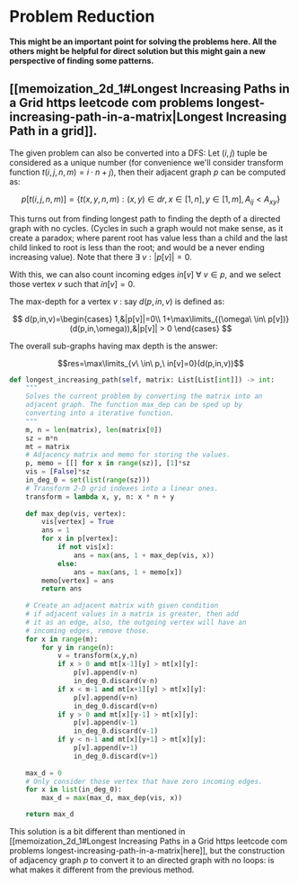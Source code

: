 # Problem Reduction
**This might be an important point for solving the problems here. All the others might be helpful for direct solution but this might gain a new perspective of finding some patterns.**

## [[memoization_2d_1#Longest Increasing Paths in a Grid https leetcode com problems longest-increasing-path-in-a-matrix|Longest Increasing Path in a grid]].

The given problem can also be converted into a DFS:
Let $(i,j)$ tuple be considered as a unique number (for convenience we'll consider transform function $t(i,j,n,m)=i\cdot n+j$), then their adjacent graph $p$ can be computed as:

$$p[t(i,j,n,m)]=\lbrace t(x,y,n,m): (x,y)\in dr, x\in[1,n], y\in[1,m],A_{ij} < A_{xy}\rbrace$$

This turns out from finding longest path to finding the depth of a directed graph with no cycles. (Cycles in such a graph would not make sense, as it create a paradox; where parent root has value less than a child and the last child linked to root is less than the root; and would be a never ending increasing value). Note that there $\exists\ v: |p[v]|=0$. 

With this, we can also count incoming edges $in[v]\ \forall\ v\in p$, and we select those vertex $v$ such that $in[v]=0$.

The max-depth for a vertex $v$ : say $d(p,in,v)$ is defined as:

$$
d(p,in,v)=\begin{cases}
1,&|p[v]|=0\\
1+\max\limits_{(\omega\ \in\ p[v])}(d(p,in,\omega)),&|p[v]| > 0
\end{cases}
$$

The overall sub-graphs having max depth is the answer:

$$res=\max\limits_{v\ \in\ p,\ in[v]=0}(d(p,in,v))$$

```python
def longest_increasing_path(self, matrix: List[List[int]]) -> int:
	"""
	Solves the current problem by converting the matrix into an
	adjacent graph. The function max_dep can be sped up by
	converting into a iterative function.
	"""
	m, n = len(matrix), len(matrix[0])
	sz = m*n
	mt = matrix
	# Adjacency matrix and memo for storing the values.
	p, memo = [[] for x in range(sz)], [1]*sz
	vis = [False]*sz
	in_deg_0 = set(list(range(sz)))
	# Transform 2-D grid indexes into a linear ones.
	transform = lambda x, y, n: x * n + y
	
	def max_dep(vis, vertex):
		vis[vertex] = True
		ans = 1
		for x in p[vertex]:
			if not vis[x]:
				ans = max(ans, 1 + max_dep(vis, x))
			else:
				ans = max(ans, 1 + memo[x])
		memo[vertex] = ans 
		return ans
		
	# Create an adjacent matrix with given condition
	# if adjacent values in a matrix is greater, then add
	# it as an edge, also, the outgoing vertex will have an
	# incoming edges, remove those.	
	for x in range(m):
		for y in range(n):
			v = transform(x,y,n)
			if x > 0 and mt[x-1][y] > mt[x][y]:
				p[v].append(v-n)
				in_deg_0.discard(v-n)
			if x < m-1 and mt[x+1][y] > mt[x][y]:
				p[v].append(v+n)
				in_deg_0.discard(v+n)
			if y > 0 and mt[x][y-1] > mt[x][y]:
				p[v].append(v-1)
				in_deg_0.discard(v-1)
			if y < n-1 and mt[x][y+1] > mt[x][y]:
				p[v].append(v+1)
				in_deg_0.discard(v+1)
		
	max_d = 0
	# Only consider those vertex that have zero incoming edges.
	for x in list(in_deg_0):
		max_d = max(max_d, max_dep(vis, x))

	return max_d
```

This solution is a bit different than mentioned in [[memoization_2d_1#Longest Increasing Paths in a Grid https leetcode com problems longest-increasing-path-in-a-matrix|here]], but the construction of adjacency graph $p$ to convert it to an directed graph with no loops: is what makes it different from the previous method.